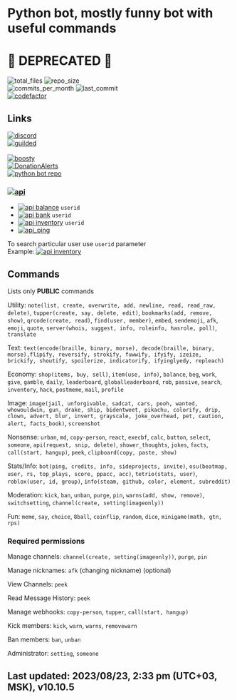 # Python bot, mostly funny bot with useful commands
# 🛑 DEPRECATED 🛑

![total_files](https://img.shields.io/github/directory-file-count/maxy-dev/pythonbot?label=total%20files) ![repo_size](https://img.shields.io/github/repo-size/maxy-dev/pythonbot) \
![commits_per_month](https://img.shields.io/github/commit-activity/m/1randomguyspecial/pythonbot) ![last_commit](https://img.shields.io/github/last-commit/maxy-dev/pythonbot/main) \
[![codefactor](https://img.shields.io/codefactor/grade/github/maxy-dev/pythonbot/main?label=codefactor&logo=codefactor)](https://www.codefactor.io/repository/github/maxy-dev/pythonbot)

## Links

[![discord](https://img.shields.io/discord/910131051320475648?color=5865F2&label=Support%20server&logo=discord&logoColor=white)](https://discord.gg/jRK82RNx73) \
[![guilded](https://img.shields.io/badge/Guilded%20Support%20server-keNWeOPp-yellow)](https://www.guilded.gg/i/keNWeOPp?cid=bec0dc7b-4b97-41c7-aaa4-513d3e53f5e7&intent=chat) \
\
[![boosty](https://img.shields.io/badge/Support%20me%20on-Boosty!-orange)](https://boosty.to/number1) \
[![DonationAlerts](https://img.shields.io/badge/Support%20me%20on-DonationAlerts!-yellow)](https://www.donationalerts.com/r/maxy1) \
[![python bot repo](https://img.shields.io/badge/Github%20repo-Python%20Bot-blue?logo=github&logoColor=white&labelColor=24282d)](https://github.com/1randomguyspecial/pythonbot)

### [![api](https://img.shields.io/badge/API-24282d?logo=vercel&logoColor=white)](https://pbot-api.vercel.app/api) 
- [![api balance](https://img.shields.io/badge/-api%2Fbalance-24282d?logo=vercel&logoColor=white)](https://pbot-api.vercel.app//api/balance) `userid`
- [![api bank](https://img.shields.io/badge/-api%2Fbank-24282d?logo=vercel&logoColor=white)](https://pbot-api.vercel.app//api/bank) `userid`
- [![api inventory](https://img.shields.io/badge/-api%2Finventory-24282d?logo=vercel&logoColor=white)](https://pbot-api.vercel.app//api/inventory) `userid`
- [![api_ping](https://img.shields.io/badge/-api%2Fping-24282d?logo=vercel&logoColor=white)](https://pbot-api.vercel.app//api/ping)

To search particular user use `userid` parameter \
Example: [![api inventory](https://img.shields.io/badge/-%2Fbalance%3Fuserid%3D439788095483936768-24282d?logo=vercel&logoColor=white)](https://pbot-api.vercel.app//api/balance?userid=439788095483936768)

## Commands

Lists only **__PUBLIC__** commands

Utility: `note(list, create, overwrite, add, newline, read, read_raw, delete)`, `tupper(create, say, delete, edit)`, `bookmarks(add, remove, show)`, `qrcode(create, read)`, `find(user, member)`, `embed`, `sendemoji`, `afk`, `emoji`, `quote`, `server(whois, suggest, info, roleinfo, hasrole, poll)`, `translate`

Text: `text(encode(braille, binary, morse), decode(braille, binary, morse),flipify, reversify, strokify, fuwwify, ifyify, izeize, brickify, shoutify, spoilerize, indicatorify, ifyinglyedy, repleach)`

Economy: `shop(items, buy, sell)`, `item(use, info)`, `balance`, `beg`, `work`, `give`, `gamble`, `daily`, `leaderboard`, `globalleaderboard`, `rob`, `passive`, `search`, `inventory`, `hack`, `postmeme`, `mail`, `profile`

Image: `image(jail, unforgivable, sadcat, cars, pooh, wanted, whowouldwin, gun, drake, ship, bidentweet, pikachu, colorify, drip, clown, advert, blur, invert, grayscale, joke_overhead, pet, caution, alert, facts_book)`, `screenshot`

Nonsense: `urban`, `md`, `copy-person`, `react`, `execbf`, `calc`, `button`, `select`, `someone`, `api(request, snip, delete)`, `shower_thoughts`, `jokes`, `facts`, `call(start, hangup)`, `peek`, `clipboard(copy, paste, show)`

Stats/Info: `bot(ping, credits, info, sideprojects, invite)`, `osu(beatmap, user, rs, top_plays, score, ppacc, acc)`, `tetrio(stats, user)`, `roblox(user, id, group)`, `info(steam, github, color, element, subreddit)`

Moderation: `kick`, `ban`, `unban`, `purge`, `pin`, `warns(add, show, remove)`, `switchsetting`, `channel(create, setting(imageonly))`

Fun: `meme`, `say`, `choice`, `8ball`, `coinflip`, `random`, `dice`, `minigame(math, gtn, rps)`

### Required permissions

Manage channels: `channel(create, setting(imageonly))`, `purge`, `pin`

Manage nicknames: `afk` (changing nickname) (optional)

View Channels: `peek`

Read Message History: `peek`

Manage webhooks: `copy-person`, `tupper`, `call(start, hangup)`

Kick members: `kick`, `warn`, `warns`, `removewarn`

Ban members: `ban`, `unban`

Administrator: `setting`, `someone`

## Last updated: 2023/08/23, 2:33 pm (UTC+03, MSK), v10.10.5
